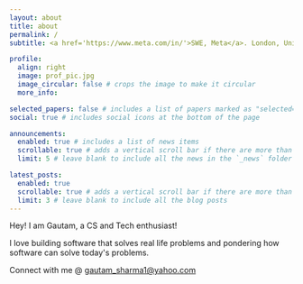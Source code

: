 ```yaml
---
layout: about
title: about
permalink: /
subtitle: <a href='https://www.meta.com/in/'>SWE, Meta</a>. London, United Kingdom. Work Hard, Play Hard.

profile:
  align: right
  image: prof_pic.jpg
  image_circular: false # crops the image to make it circular
  more_info: 

selected_papers: false # includes a list of papers marked as "selected={true}"
social: true # includes social icons at the bottom of the page

announcements:
  enabled: true # includes a list of news items
  scrollable: true # adds a vertical scroll bar if there are more than 3 news items
  limit: 5 # leave blank to include all the news in the `_news` folder

latest_posts:
  enabled: true
  scrollable: true # adds a vertical scroll bar if there are more than 3 new posts items
  limit: 3 # leave blank to include all the blog posts
---
```


Hey! I am Gautam, a CS and Tech enthusiast!

I love building software that solves real life problems and pondering how software can
solve today's problems.

Connect with me @ [gautam_sharma1@yahoo.com](mailto:gautam_sharma1@yahoo.com)
